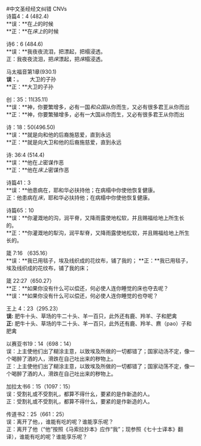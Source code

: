#中文圣经经文纠错
CNVs  
诗篇4：4 (482.4)  
**误：**在*上*的时候   
**正：**在*床上*的时候


诗6：6 (484.6)  
**误：**我夜夜流泪，把漂起，把榻浸透。    
正：我夜夜流泪，把*床*漂起，把*床*榻浸透。

马太福音第1章(930.1)  
**误：**。　　大卫的子孙  
**正：**大卫的子孙

创：35：11(35.11)   
**误：**神，你要繁增多，必有一国*和众国*从你而生，又必有很多君王从你而出    
**正：**神，你要繁殖增多，必有一大国从你而生，又必有很多君王从你而出

诗：18：50(496.50)  
**误：**就是向和他的后裔施慈爱，直到永远   
**正：**就是向大卫和他的后裔施慈爱，直到永远


诗: 36:4 (514.4)   
**误：**他在*上*密谋作恶    
**正：**他在*床上*密谋作恶   

诗篇41：3  
**误：**他患病在，耶和华必扶持他；在病榻中你使他恢复健康。  
正：他患病在*床*，耶和华必扶持他；在病榻中你使他恢复健康。

诗篇65：10  
**误：**你灌溉地的沟，润平脊，又降雨露使地松软，并且赐福给地上所生长的。  
**正：**你灌溉地的犁沟，润平犁脊，又降雨露使地松软，并且赐福给地上所生长的。

箴 7:16 （635.16）   
**误：**我已用毯子，埃及线织成的花纹布，铺了我的；
**正：**我已用毯子，埃及线织成的花纹布，铺了我的床；  

箴 22:27（650.27）  
**正：**如果你没有什么可以偿还，何必使人连你睡觉的床也夺去呢？  
**误：**如果你没有什么可以偿还，何必使人连你睡觉的也夺呢？

王上 4：23（295.23）  
**误:** 肥牛十头、草场的牛二十头、羊一百只，此外还有鹿、羚羊、子和肥禽  
**正:** 肥牛十头、草场的牛二十头、羊一百只，此外还有鹿、羚羊、麃（pao）子和肥禽  

以赛亚书19：14（698：14）  
误：上主使他们出了糊涂主意，以致埃及所做的一切都错了；国家动汤不定，像一个喝醉了酒的人，滑跌在自己吐出来的秽物上。  
正：上主使他们出了糊涂主意，以致埃及所做的一切都错了；国家动荡不定，像一个喝醉了酒的人，滑跌在自己吐出来的秽物上。  

加拉太书6：15（1097：15）  
误：受割礼或不受割礼，都算不得什幺，要紧的是作新造的人。  
正：受割礼或不受割礼，都算不得什么，要紧的是作新造的人。  

传道书2：25（661：25）  
误：离开了他，，谁能有吃的呢？谁能享乐呢？  
正：离开了他（“他”按照《马索拉抄本》应作“我”；现参照《七十士译本》翻译），谁能有吃的呢？谁能享乐呢？  
